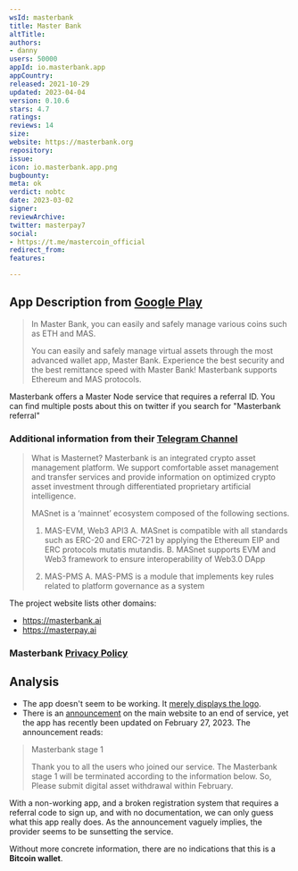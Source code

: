 ```yaml
---
wsId: masterbank
title: Master Bank
altTitle: 
authors:
- danny
users: 50000
appId: io.masterbank.app
appCountry: 
released: 2021-10-29
updated: 2023-04-04
version: 0.10.6
stars: 4.7
ratings: 
reviews: 14
size: 
website: https://masterbank.org
repository: 
issue: 
icon: io.masterbank.app.png
bugbounty: 
meta: ok
verdict: nobtc
date: 2023-03-02
signer: 
reviewArchive: 
twitter: masterpay7
social:
- https://t.me/mastercoin_official
redirect_from: 
features: 

---
```


## App Description from [Google Play](https://play.google.com/store/apps/details?id=io.masterbank.app)

> In Master Bank, you can easily and safely manage various coins such as ETH and MAS.
> 
> You can easily and safely manage virtual assets through the most advanced wallet app, Master Bank.
> Experience the best security and the best remittance speed with Master Bank!
> Masterbank supports Ethereum and MAS protocols.

Masterbank offers a Master Node service that requires a referral ID. You can find multiple posts about this on twitter if you search for "Masterbank referral"

### Additional information from their [Telegram Channel](https://t.me/mastercoin_official)

> What is Masternet?
> Masterbank is an integrated crypto asset management platform.
> We support comfortable asset management and transfer services and provide information on optimized crypto asset investment through differentiated proprietary artificial intelligence.
> 
> MASnet is a ‘mainnet’ ecosystem composed of the following sections.
>
> 1. MAS-EVM, Web3 API3
> A. MASnet is compatible with all standards such as ERC-20 and ERC-721 by applying the Ethereum EIP and ERC protocols mutatis mutandis.
> B. MASnet supports EVM and Web3 framework to ensure interoperability of Web3.0 DApp
> 
> 2. MAS-PMS
> A. MAS-PMS is a module that implements key rules related to platform governance as a system

The project website lists other domains:

- https://masterbank.ai
- https://masterpay.ai

### Masterbank [Privacy Policy](https://masterbank.org/policy.html)

## Analysis 

- The app doesn't seem to be working. It [merely displays the logo](https://twitter.com/BitcoinWalletz/status/1631236142724186116).
- There is an [announcement](https://twitter.com/BitcoinWalletz/status/1631235108501073920) on the main website to an end of service, yet the app has recently been updated on February 27, 2023. The announcement reads:

> Masterbank stage 1
>
> Thank you to all the users who joined our service.
> The Masterbank stage 1 will be terminated according to the information below. So, Please submit digital asset withdrawal within February.

With a non-working app, and a broken registration system that requires a referral code to sign up, and with no documentation, we can only guess what this app really does. As the announcement vaguely implies, the provider seems to be sunsetting the service. 

Without more concrete information, there are no indications that this is a **Bitcoin wallet**.
